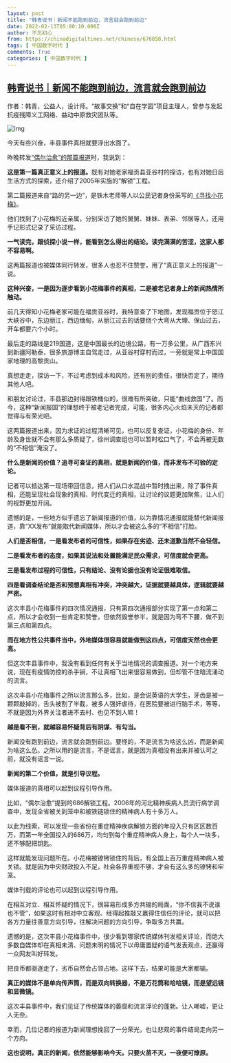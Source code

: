 ```yaml
---
layout: post
title: "韩青说书｜新闻不能跑到前边，流言就会跑到前边"
date: 2022-02-13T05:00:10.000Z
author: 不忘初心
from: https://chinadigitaltimes.net/chinese/676858.html
tags: [ 中国数字时代 ]
comments: True
categories: [ 中国数字时代 ]
---
```

<!--1644728410000-->
[韩青说书｜新闻不能跑到前边，流言就会跑到前边](https://chinadigitaltimes.net/chinese/676858.html)
------

<div>
<p>作者：韩青，公益人，设计师。“故事交换”和“自在学园”项目主理人，曾参与发起抗疫残障义工网络、益动中原救灾团队等。</p><p><img src="https://chinadigitaltimes.net/chinese/files/2022/02/image-1644217652990.png" alt="img" /></p><p>今天有些兴奋，丰县事件真相就要浮出水面了。</p><p>昨晚转发<a href="https://chinadigitaltimes.net/chinese/676848.html" title="“偶尔治愈”的那篇报道">“偶尔治愈”的那篇报道</a>时，我说到：</p><p><strong>这是第一篇真正意义上的报道。</strong>既有对她老家福贡县亚谷村的探访，也有对她日后生活方式的探索，还介绍了2005年实施的“解锁”工程。</p><p>第二篇报道来自“路的另一边”，是铁木老师等人以公民记者身份采写的<a href="https://chinadigitaltimes.net/chinese/676845.html" title="《寻找小花梅》">《寻找小花梅》</a>。</p><p>他们找到了小花梅的近亲属，分别采访了她的舅舅、妹妹、表弟、邻居等人，还用手记形式记录了采访过程。</p><p><strong>一气读完，跟侦探小说一样，能看到怎么得出的结论。读完满满的苦涩，这家人都不容易啊。</strong></p><p>这两篇报道也被媒体同行转发，很多人也忍不住赞誉，用了“真正意义上的报道”一说。</p><p><strong>这种兴奋，一是因为逐步看到小花梅事件的真相，二是被老记者身上的新闻热情所触动。</strong></p><p>前几天得知小花梅老家可能在福贡亚谷时，我特意查了下地图，发现福贡位于怒江大峡谷中，东边丽江，西边缅甸，从丽江过去的话要绕个大弯从大理、保山过去，开车都要六个小时。</p><p>最后走的路线是219国道，这是中国最长的边境公路，有一万多公里，从广西东兴到新疆阿勒泰，很多旅游博主自驾走过，从亚谷村穿村而过，一旁就是常上中国国家地理的高黎贡山。</p><p>真想走走，探访一下，不过考虑到成本和风险，还有别的责任，很快否定了，期待其他人吧。</p><p>和朋友讨论过，丰县那边封得跟铁桶似的，很难有所突破，只能“曲线救国”了。而今，这种“新闻报国”的理想终于被老记者完成，可能，很多内心火焰未灭的记者都觉得与有荣光吧。</p><p>这两篇报道出来，因为求证的过程清晰可见，也可以反复查证，小花梅的身份、年龄及身世就不会有那么多质疑了，徐州调查组也可以暂时松口气了，不会再被无数的“不相信”淹没了。</p><p><strong>什么是新闻的价值？追寻可查证的真相，就是新闻的价值，而非发布不可验的定论。</strong></p><p>记者可以抵达第一现场带回信息，把人们从口水混战中暂时拽出来，除了事件真相，还能呈现社会现象的真相、时代变迁的真相，让讨论的议题更加聚焦，让人们的视野更加开阔。</p><p>遗憾的是，一些地方似乎遗忘了新闻报道的价值，以为靠情况通报就能替代新闻报道，靠“XX发布”就能取代新闻媒体，所以才会被这么多的“不相信”打脸。</p><p><strong>人们是否相信，一是看发布者的可信性，如果存在劣迹、还未道歉当然不会轻信。</strong></p><p><strong>二是看发布者的态度，如果其说法和处置能满足民众需求，可信度就会更高。</strong></p><p><strong>三是看发布过程的可信性，只有结论、没有论据也没有论证很难取信。</strong></p><p><strong>四是看调查结论是否和预想真相有冲突，冲突越大，证据就要越具体，逻辑就要越严密。</strong></p><p>这次丰县小花梅事件的四次情况通报，只有第四次通报部分实现了第一点和第二点，所以才会收到一些肯定和赞誉，但依然毁誉参半，就是因为弯不下腰，做不到第三点和第四点。</p><p><strong>而在地方性公共事件当中，外地媒体很容易就能做到这四点，可信度天然也会更高。</strong></p><p>但这次丰县事件中，我没有看到任何有关于当地情况的调查报道。对一个地方来说，现在有疫情防控的杀手锏，不让真相飞出来很容易做到，但却管不住暗流涌动的流言。</p><p>这次丰县小花梅事件之所以流言那么多，比如，是会说英语的大学生，牙齿是被一颗颗敲掉的，舌头被割了半截，被多人强奸虐待，在医院要被进行脑手术，等等，不就是因为外界关注者进不去村、也见不到人嘛！</p><p><strong>越是看不到，就越容易怀疑背后有阴谋、有勾当。</strong></p><p>新闻没有跑到前边，流言就会跑到前边。要怪的，不是流言为啥这么凶，而是新闻为啥这么怂。之所以用的是流言，不是谣言，就是因为真相没有出来并被认可之前，就没有谣言一说。</p><p><strong>新闻的第二个价值，就是引导议程。</strong></p><p>媒体报道的真相可以起到议程引导作用。</p><p>比如，“偶尔治愈”提到的686解锁工程。2006年的河北精神疾病人员流行病学调查中，发现全省被关到笼中和被铁链锁住的精神病人有十多万人。</p><p>以此为线索，可以发现一些省份在重症精神疾病解锁方面的年投入只有区区数百万，而第一年全国投入的686万，均匀到每个重症精神病人身上，每个人一块多，还不够配把钥匙。</p><p>这样就能发现问题所在。小花梅被镣铐锁住的背后，有全国上百万重症精神病人被关锁。就是因为中央财政投入不足，社会各界重视不够，才会有这么多的镣铐和牢笼。</p><p>媒体刊载的评论也可以起到议程引导作用。</p><p>在相互对立、相互怀疑的情况下，很容易形成多方共输的局面，“你不信我不说谁也不管”，如果这时有相对中立客观、经得起推敲又赢得住信任的评论，就可以把各方力量往善意方向引导，往解决问题的方向引导，争取多方共赢。</p><p>遗憾的是，这次丰县小花梅事件中，很少看到哪家传统媒体刊发相关评论，而绝大多数自媒体却在真相未清、问题未明的情况下以毋庸置疑的语气发表观点，还赢得一众网友叫好转发。</p><p>把良币都驱逐走了，劣币自然会占领占地。这样下去，结果可能是大家都输。</p><p><strong>真正的媒体不是单向传声筒，而是双向转换器，不是万花筒和哈哈镜，而是望远镜和显微镜。</strong></p><p>这次丰县事件中，我们见证了传统媒体的萎靡和流言浮论的蓬勃。让人唏嘘，更让人无奈。</p><p>幸而，几位记者的报道为新闻理想挽回了一分荣光，也让悲观的事件结局走向另一个方向。</p><p><strong>这也说明，真正的新闻，依然能够影响今天。只要火苗不灭，一夜便可燎原。</strong></p>
</div>
